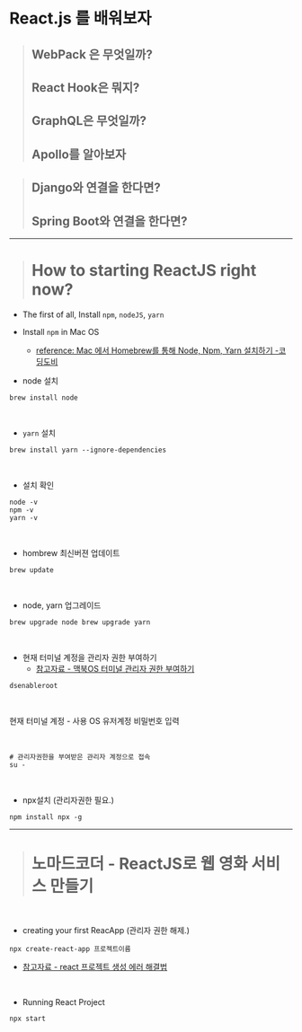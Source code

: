 # React.js 를 배워보자

> ## WebPack 은 무엇일까?
> ## React Hook은 뭐지?
> ## GraphQL은 무엇일까?
> ## Apollo를 알아보자

> ## Django와 연결을 한다면?
> ## Spring Boot와 연결을 한다면?

<hr>

> # How to starting ReactJS right now?

- The first of all, Install `npm`, `nodeJS`, `yarn`


- Install `npm` in Mac OS
  - [reference: Mac 에서 Homebrew를 통해 Node, Npm, Yarn 설치하기 -코딩도비](https://butter-ring.tistory.com/17)

- node 설치

```shell
brew install node
```

<br>

- `yarn` 설치

```shell
brew install yarn --ignore-dependencies
```

<br>

- 설치 확인

```shell
node -v
npm -v
yarn -v
```

<br>

- hombrew 최신버젼 업데이트

```shell
brew update
```

<br>

- node, yarn 업그레이드

```shell
brew upgrade node brew upgrade yarn
```

<br>

- 현재 터미널 계정을 관리자 권한 부여하기
  - [참고자료 - 맥북OS 터미널 관리자 권한 부여하기 ](https://h-glacier.tistory.com/entry/Mac-%EB%A7%A5%EB%B6%81-Mac-OS-X-%ED%84%B0%EB%AF%B8%EB%84%90-%EA%B4%80%EB%A6%AC%EC%9E%90-%EA%B6%8C%ED%95%9C-Root-Permission-%EB%B6%80%EC%97%AC%ED%95%98%EA%B8%B0-%ED%8C%8C%EC%9D%B4%EC%8D%AC-pip-%EC%97%85%EB%8D%B0%EC%9D%B4%ED%8A%B8)

```shell
dsenableroot
```

<br>

현재 터미널 계정 - 사용 OS 유저계정 비밀번호 입력

<br>

```shell
# 관리자권한을 부여받은 관리자 계정으로 접속
su -
```

<br>

- npx설치 (관리자권한 필요.)

```shell
npm install npx -g
```


<hr>

> # 노마드코더 - ReactJS로 웹 영화 서비스 만들기

<br>

- creating your first ReacApp (관리자 권한 해제.)

```shell
npx create-react-app 프로젝트이름
```
- [참고자료 - react 프로젝트 생성 에러 해결법](https://dydrlaks.medium.com/npm-err-cb-apply-is-not-a-function-checkpermissions-file-exists-e93f4bedd89c)

<br>


- Running React Project

```shell
npx start
```
